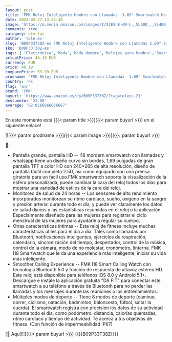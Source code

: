 ```yaml
---
layout: post
title: 'FMK Reloj Inteligente Hombre con Llamadas  1.69" Smartwatch Hombre con Presión Arterial Ritmo Cardíaco Oxígeno Sanguíneo IP67 Impermeable Deportes Reloj con 2 Negro Correas para iPhone Samsung Xiaomi'
date: 2023-02-27 13:54:30
image: 'https://m.media-amazon.com/images/I/51ESnE-dW-L._SL500_._SL400_.jpg'
comments: true
category: ofertas
author: 'tole.es'
slug: 'B09P33T38Z-es FMK Reloj Inteligente Hombre con Llamadas 1.69" Smartwatch...'
sku: 'B09P33T38Z-es'
tags: [ 'Electrónica','Moda','Moda Hombre','Relojes para hombre','Smartwatches','Smartwatches Fashion para Hombre','Tecnología para vestir','fmk','iphone','🇪🇸', ]
actualPrice: 46.19 EUR
currency: EUR
price: 46.19
comparePrice: 59.99 EUR
prodname: 'FMK Reloj Inteligente Hombre con Llamadas  1.69" Smartwatch Hombre con Presión Arterial Ritmo Cardíaco Oxígeno Sanguíneo IP67 Impermeable Deportes Reloj con 2 Negro Correas para iPhone Samsung Xiaomi'
country: 'es'
flag: '🇪🇸'
brand: 'FMK'
buyurl: 'https://www.amazon.es/dp/B09P33T38Z/?tag=tolees-21'
descuento: '23.00'
average: '62.0566666666667'
---
```


En este momento está [{{< param title >}}]({{< param buyurl >}}) en el siguiente enlace!

[![{{< param prodname >}}]({{< param image >}})]({{< param buyurl >}})

🔎:

- Pantalla grande, pantalla HD -- I18 mordern smartwatch con llamadas y whatsapp tiene un diseño curvo sin bordes, 1,69 pulgadas de gran pantalla TFT a color HD con 240*285 de alta resolución, diseño de pantalla táctil completa 2.5D, así como equipado con una prensa giratoria para un fácil uso.FMK smartwatch soporta la visualización de la esfera personalizada, puede cambiar la cara del reloj todos los días para mostrar una variedad de estilos de la cara del reloj.
- Monitoreo de salud de 24 horas -- Los sensores de alto rendimiento incorporados monitorean su ritmo cardíaco, sueño, oxígeno en la sangre y presión arterial durante todo el día, y puede ver claramente los datos de salud diarios y las estadísticas resumidas en el reloj o la aplicación. Especialmente diseñado para las mujeres para registrar el ciclo menstrual de las mujeres para ayudarle a regular su cuerpo.
- Otras características íntimas -- Este reloj de fitness incluye muchas características útiles para el día a día. Tales como llamadas por Bluetooth, notificaciones inteligentes, ejercicios de respiración, calendario, sincronización del tiempo, despertador, control de la música, control de la cámara, modo de no molestar, cronómetro, linterna. FMK I18 Smartwatch que le da una experiencia más inteligente, iniciar su vida más inteligente.
- Smoother Calling Experience -- FMK I18 Smart Calling Watch con tecnología Bluetooth 5.0 y función de respuesta de altavoz estéreo HD. Este reloj está disponible para teléfonos iOS 8.0 y Android 5.1+. Descargue e instale la aplicación gratuita "DA FIT" para conectar este smartwatch a su teléfono a través de Bluetooth para no perder las llamadas y los mensajes durante las reuniones o los entrenamientos.
- Múltiples modos de deporte -- Tiene 8 modos de deporte (caminar, correr, ciclismo, natación, bádminton, baloncesto, fútbol, saltar la cuerda). El smartwatch registra con precisión los datos de su actividad durante todo el día, como podómetro, distancia, calorías quemadas, ritmo cardíaco y tiempo de actividad. Te acerca a tus objetivos de fitness. (Con función de impermeabilidad IP67)

[🛒 Aquí!!!]({{< param buyurl >}})
{{<world>}}B09P33T38Z{{</world>}}

